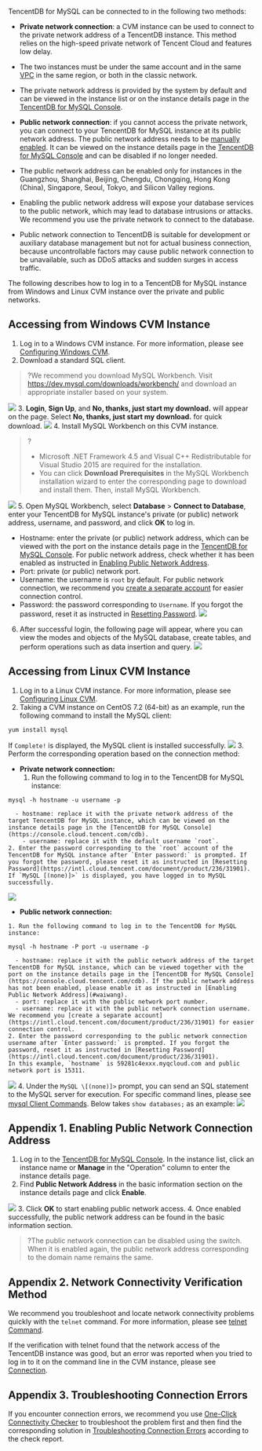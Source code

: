 TencentDB for MySQL can be connected to in the following two methods:

- **Private network connection**: a CVM instance can be used to connect to the private network address of a TencentDB instance. This method relies on the high-speed private network of Tencent Cloud and features low delay.
 - The two instances must be under the same account and in the same [VPC](https://intl.cloud.tencent.com/document/product/215/535) in the same region, or both in the classic network.
 - The private network address is provided by the system by default and can be viewed in the instance list or on the instance details page in the [TencentDB for MySQL Console](https://console.cloud.tencent.com/cdb).

- **Public network connection**: if you cannot access the private network, you can connect to your TencentDB for MySQL instance at its public network address. The public network address needs to be [manually enabled](#waiwang). It can be viewed on the instance details page in the [TencentDB for MySQL Console](https://console.cloud.tencent.com/cdb) and can be disabled if no longer needed.
 - The public network address can be enabled only for instances in the Guangzhou, Shanghai, Beijing, Chengdu, Chongqing, Hong Kong (China), Singapore, Seoul, Tokyo, and Silicon Valley regions.
 - Enabling the public network address will expose your database services to the public network, which may lead to database intrusions or attacks. We recommend you use the private network to connect to the database. 
 - Public network connection to TencentDB is suitable for development or auxiliary database management but not for actual business connection, because uncontrollable factors may cause public network connection to be unavailable, such as DDoS attacks and sudden surges in access traffic.


The following describes how to log in to a TencentDB for MySQL instance from Windows and Linux CVM instance over the private and public networks.
## Accessing from Windows CVM Instance
1. Log in to a Windows CVM instance. For more information, please see <a href="https://intl.cloud.tencent.com/document/product/213/10516" target="_blank">Configuring Windows CVM</a>.
2. Download a standard SQL client.
>?We recommend you download MySQL Workbench. Visit https://dev.mysql.com/downloads/workbench/ and download an appropriate installer based on your system.
>
![](https://main.qcloudimg.com/raw/851ab46468c554097a0cf742017157b7.png)
3. **Login**, **Sign Up**, and **No, thanks, just start my download.** will appear on the page. Select **No, thanks, just start my download.** for quick download.
![](https://main.qcloudimg.com/raw/47b195fb37ff584f21038ee54342d362.png)
4. Install MySQL Workbench on this CVM instance.
>?
>- Microsoft .NET Framework 4.5 and Visual C++ Redistributable for Visual Studio 2015 are required for the installation.
>- You can click **Download Prerequisites** in the MySQL Workbench installation wizard to enter the corresponding page to download and install them. Then, install MySQL Workbench.
>
![](https://main.qcloudimg.com/raw/1af292f989f03f3e02e1200b77cb70c1.png)
5. Open MySQL Workbench, select **Database** > **Connect to Database**, enter your TencentDB for MySQL instance's private (or public) network address, username, and password, and click **OK** to log in.
 - Hostname: enter the private (or public) network address, which can be viewed with the port on the instance details page in the [TencentDB for MySQL Console](https://console.cloud.tencent.com/cdb). For public network address, check whether it has been enabled as instructed in [Enabling Public Network Address](#waiwang).
 - Port: private (or public) network port.
 - Username: the username is `root` by default. For public network connection, we recommend you [create a separate account](https://intl.cloud.tencent.com/document/product/236/31900) for easier connection control.
 - Password: the password corresponding to `Username`. If you forgot the password, reset it as instructed in [Resetting Password](https://intl.cloud.tencent.com/document/product/236/31901).
![](https://main.qcloudimg.com/raw/946b50fb05de11d7c68c2262ac4fe933.png)
6. After successful login, the following page will appear, where you can view the modes and objects of the MySQL database, create tables, and perform operations such as data insertion and query.
![](https://main.qcloudimg.com/raw/33f081e99c384258bbc5ed3683ed4d7d.png)

## Accessing from Linux CVM Instance
1. Log in to a Linux CVM instance. For more information, please see <a href="https://intl.cloud.tencent.com/document/product/236/31901" target="_blank">Configuring Linux CVM</a>.
2. Taking a CVM instance on CentOS 7.2 (64-bit) as an example, run the following command to install the MySQL client:
```
yum install mysql
```
If `Complete!` is displayed, the MySQL client is installed successfully.
![](https://main.qcloudimg.com/raw/16c77e28c40ae9be9a182b1c61843ecd.png)
3. Perform the corresponding operation based on the connection method:
 - **Private network connection:**
    1. Run the following command to log in to the TencentDB for MySQL instance:
```
mysql -h hostname -u username -p
```
      - hostname: replace it with the private network address of the target TencentDB for MySQL instance, which can be viewed on the instance details page in the [TencentDB for MySQL Console](https://console.cloud.tencent.com/cdb).
    	- username: replace it with the default username `root`.
    2. Enter the password corresponding to the `root` account of the TencentDB for MySQL instance after `Enter password:` is prompted. If you forgot the password, please reset it as instructed in [Resetting Password](https://intl.cloud.tencent.com/document/product/236/31901).
    If `MySQL [(none)]>` is displayed, you have logged in to MySQL successfully.
![](https://main.qcloudimg.com/raw/83b8a95cf4b99919b5899510691289b4.png)
   - **Public network connection:**

    1. Run the following command to log in to the TencentDB for MySQL instance:
```
mysql -h hostname -P port -u username -p
```
      - hostname: replace it with the public network address of the target TencentDB for MySQL instance, which can be viewed together with the port on the instance details page in the [TencentDB for MySQL Console](https://console.cloud.tencent.com/cdb). If the public network address has not been enabled, please enable it as instructed in [Enabling Public Network Address](#waiwang).
      - port: replace it with the public network port number.
      - username: replace it with the public network connection username. We recommend you [create a separate account](https://intl.cloud.tencent.com/document/product/236/31901) for easier connection control.
    2. Enter the password corresponding to the public network connection username after `Enter password:` is prompted. If you forgot the password, reset it as instructed in [Resetting Password](https://intl.cloud.tencent.com/document/product/236/31901).
    In this example, `hostname` is 59281c4exxx.myqcloud.com and public network port is 15311.
![](https://main.qcloudimg.com/raw/16839344da3a588be93d814de224277a.png)
4. Under the `MySQL \[(none)]>` prompt, you can send an SQL statement to the MySQL server for execution. For specific command lines, please see [mysql Client Commands](https://dev.mysql.com/doc/refman/5.7/en/mysql-commands.html).
Below takes `show databases;` as an example:
![](//mc.qcloudimg.com/static/img/76b4346a84f7388ae263dc6c09220fc0/image.png)


<span id = "waiwang"></span>
## Appendix 1. Enabling Public Network Connection Address
1. Log in to the [TencentDB for MySQL Console](https://console.cloud.tencent.com/cdb/). In the instance list, click an instance name or **Manage** in the "Operation" column to enter the instance details page.
2. Find **Public Network Address** in the basic information section on the instance details page and click **Enable**.

![](https://main.qcloudimg.com/raw/f3300b56af8e152aa457534ffd873002.png)
3. Click **OK** to start enabling public network access.
4. Once enabled successfully, the public network address can be found in the basic information section.
>?The public network connection can be disabled using the switch. When it is enabled again, the public network address corresponding to the domain name remains the same.

## Appendix 2. Network Connectivity Verification Method
We recommend you troubleshoot and locate network connectivity problems quickly with the `telnet` command. For more information, please see [telnet Command](https://intl.cloud.tencent.com/document/product/236/31901).

If the verification with telnet found that the network access of the TencentDB instance was good, but an error was reported when you tried to log in to it on the command line in the CVM instance, please see [Connection](https://intl.cloud.tencent.com/document/product/236/37783#sytyzysjk).

## Appendix 3. Troubleshooting Connection Errors
If you encounter connection errors, we recommend you use [One-Click Connectivity Checker](https://intl.cloud.tencent.com/document/product/236/37783#sytyzysjk) to troubleshoot the problem first and then find the corresponding solution in [Troubleshooting Connection Errors](https://intl.cloud.tencent.com/document/product/236/37864) according to the check report.


